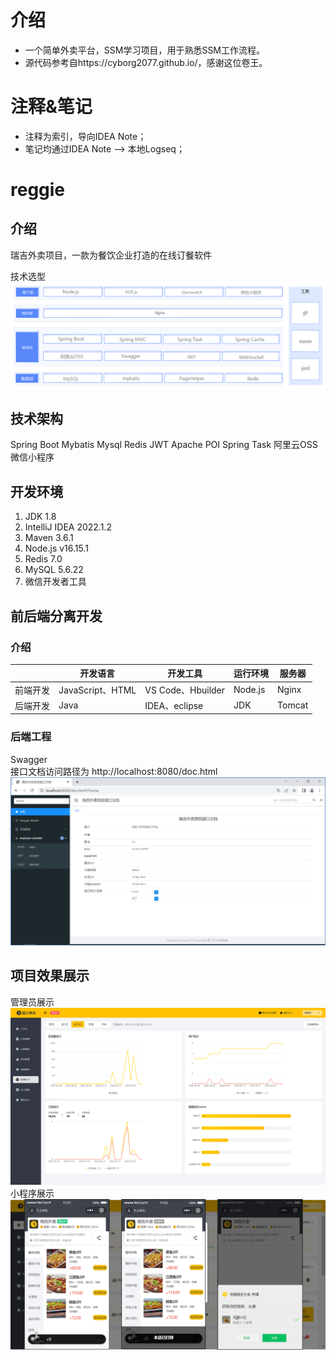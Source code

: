# 介绍
- 一个简单外卖平台，SSM学习项目，用于熟悉SSM工作流程。
- 源代码参考自https://cyborg2077.github.io/，感谢这位卷王。

# 注释&笔记
- 注释为索引，导向IDEA Note；
- 笔记均通过IDEA Note --> 本地Logseq；

# reggie

## 介绍

瑞吉外卖项目，一款为餐饮企业打造的在线订餐软件

技术选型
![img.png](img/1.png)

## 技术架构

Spring Boot
Mybatis
Mysql
Redis
JWT
Apache POI
Spring Task
阿里云OSS
微信小程序

## 开发环境

1. JDK 1.8
2. IntelliJ IDEA 2022.1.2
3. Maven 3.6.1
4. Node.js v16.15.1
5. Redis 7.0
6. MySQL 5.6.22
7. 微信开发者工具

## 前后端分离开发

### 介绍

|          | **开发语言**     | **开发工具**      | **运行环境** | **服务器** |
| -------- | ---------------- | ----------------- | ------------ | ---------- |
| 前端开发 | JavaScript、HTML | VS Code、Hbuilder | Node.js      | Nginx      |
| 后端开发 | Java             | IDEA、eclipse     | JDK          | Tomcat     |



### 后端工程

Swagger  
接口文档访问路径为 http://localhost:8080/doc.html
![img.png](img/Swagger.png)

## **项目效果展示**

管理员展示
![img.png](img/reggie.png)
小程序展示
![img.png](img/小程序.png)

